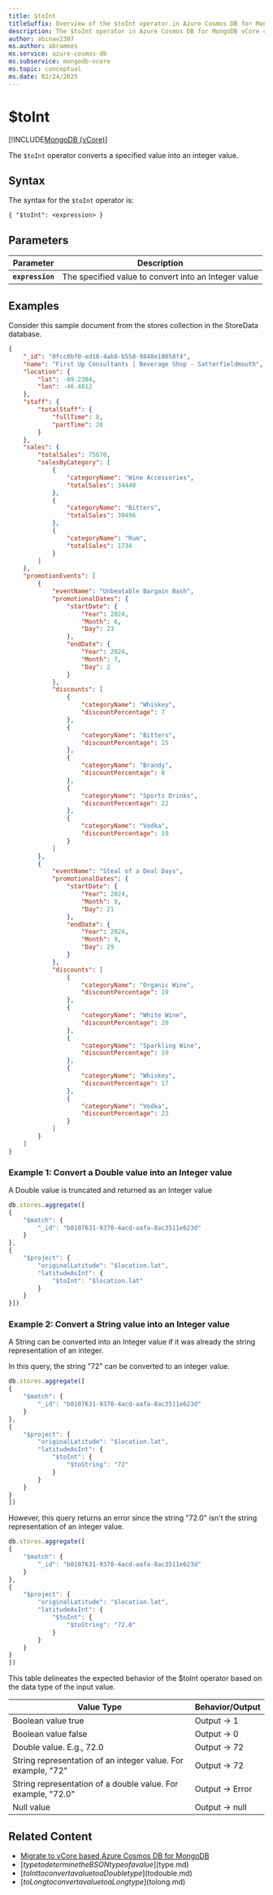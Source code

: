 ```yaml
---
title: $toInt
titleSuffix: Overview of the $toInt operator in Azure Cosmos DB for MongoDB vCore
description: The $toInt operator in Azure Cosmos DB for MongoDB vCore converts an expression into an Integer
author: abinav2307
ms.author: abramees
ms.service: azure-cosmos-db
ms.subservice: mongodb-vcore
ms.topic: conceptual
ms.date: 02/24/2025
---
```


# $toInt 

[!INCLUDE[MongoDB (vCore)](~/reusable-content/ce-skilling/azure/includes/cosmos-db/includes/appliesto-mongodb-vcore.md)]

The `$toInt` operator converts a specified value into an integer value.

## Syntax

The syntax for the `$toInt` operator is:

```mongodb
{ "$toInt": <expression> }
```

## Parameters

| Parameter | Description |
| --- | --- |
| **`expression`** | The specified value to convert into an Integer value|

## Examples

Consider this sample document from the stores collection in the StoreData database.

```json
{
    "_id": "0fcc0bf0-ed18-4ab8-b558-9848e18058f4",
    "name": "First Up Consultants | Beverage Shop - Satterfieldmouth",
    "location": {
        "lat": -89.2384,
        "lon": -46.4012
    },
    "staff": {
        "totalStaff": {
            "fullTime": 8,
            "partTime": 20
        }
    },
    "sales": {
        "totalSales": 75670,
        "salesByCategory": [
            {
                "categoryName": "Wine Accessories",
                "totalSales": 34440
            },
            {
                "categoryName": "Bitters",
                "totalSales": 39496
            },
            {
                "categoryName": "Rum",
                "totalSales": 1734
            }
        ]
    },
    "promotionEvents": [
        {
            "eventName": "Unbeatable Bargain Bash",
            "promotionalDates": {
                "startDate": {
                    "Year": 2024,
                    "Month": 6,
                    "Day": 23
                },
                "endDate": {
                    "Year": 2024,
                    "Month": 7,
                    "Day": 2
                }
            },
            "discounts": [
                {
                    "categoryName": "Whiskey",
                    "discountPercentage": 7
                },
                {
                    "categoryName": "Bitters",
                    "discountPercentage": 15
                },
                {
                    "categoryName": "Brandy",
                    "discountPercentage": 8
                },
                {
                    "categoryName": "Sports Drinks",
                    "discountPercentage": 22
                },
                {
                    "categoryName": "Vodka",
                    "discountPercentage": 19
                }
            ]
        },
        {
            "eventName": "Steal of a Deal Days",
            "promotionalDates": {
                "startDate": {
                    "Year": 2024,
                    "Month": 9,
                    "Day": 21
                },
                "endDate": {
                    "Year": 2024,
                    "Month": 9,
                    "Day": 29
                }
            },
            "discounts": [
                {
                    "categoryName": "Organic Wine",
                    "discountPercentage": 19
                },
                {
                    "categoryName": "White Wine",
                    "discountPercentage": 20
                },
                {
                    "categoryName": "Sparkling Wine",
                    "discountPercentage": 19
                },
                {
                    "categoryName": "Whiskey",
                    "discountPercentage": 17
                },
                {
                    "categoryName": "Vodka",
                    "discountPercentage": 23
                }
            ]
        }
    ]
}
```

### Example 1: Convert a Double value into an Integer value
A Double value is truncated and returned as an Integer value

```javascript
db.stores.aggregate([
{
    "$match": {
        "_id": "b0107631-9370-4acd-aafa-8ac3511e623d"
    }
},
{
    "$project": {
        "originalLatitude": "$location.lat",
        "latitudeAsInt": {
            "$toInt": "$location.lat"
        }
    }
}])
```

### Example 2: Convert a String value into an Integer value

A String can be converted into an Integer value if it was already the string representation of an integer.

In this query, the string "72" can be converted to an integer value.

```javascript
db.stores.aggregate([
{
    "$match": {
        "_id": "b0107631-9370-4acd-aafa-8ac3511e623d"
    }
},
{
    "$project": {
        "originalLatitude": "$location.lat",
        "latitudeAsInt": {
            "$toInt": {
                "$toString": "72"
            }
        }
    }
}
])
```
However, this query returns an error since the string "72.0" isn't the string representation of an integer value.

```javascript
db.stores.aggregate([
{
    "$match": {
        "_id": "b0107631-9370-4acd-aafa-8ac3511e623d"
    }
},
{
    "$project": {
        "originalLatitude": "$location.lat",
        "latitudeAsInt": {
            "$toInt": {
                "$toString": "72.0"
            }
        }
    }
}
])
```

This table delineates the expected behavior of the $toInt operator based on the data type of the input value.

| **Value Type**                                               | **Behavior/Output** |
|--------------------------------------------------------------|---------------------|
| Boolean value true                                           | Output -> 1         |
| Boolean value false                                          | Output -> 0         |
| Double value. E.g., 72.0                                     | Output -> 72        |
| String representation of an integer value. For example, "72" | Output -> 72        |
| String representation of a double value. For example, "72.0" | Output -> Error     |
| Null value                                                   | Output -> null      |

## Related Content

- [Migrate to vCore based Azure Cosmos DB for MongoDB](https://aka.ms/migrate-to-azure-cosmosdb-for-mongodb-vcore)
- [$type to determine the BSON type of a value]($type.md)
- [$toInt to convert a value to a Double type]($todouble.md)
- [$toLong to convert a value to a Long type]($tolong.md)
